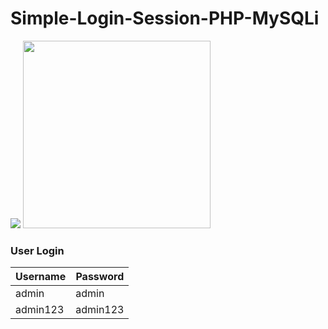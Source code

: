 # Simple-Login-Session-PHP-MySQLi

<img src="https://4.bp.blogspot.com/--nIhFA6KWzc/WRH9mB4DvbI/AAAAAAAADyM/WWVb0X3-AEIiI5zxj1AfheFCcK1-R80pQCEw/s1600/logo-php-session.png">

<img width="300" src="https://appstore.edgenexus.io/wp-content/uploads/2018/09/mysql-logo.png">



### **User Login**

| Username | Password   |
| -------- | ---------- | 
| admin    | admin      |
| admin123 | admin123   | 